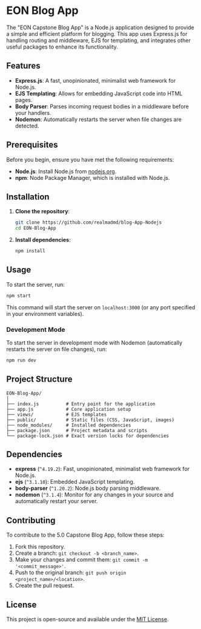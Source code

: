# EON Blog App

The "EON Capstone Blog App" is a Node.js application designed to provide a simple and efficient platform for blogging. This app uses Express.js for handling routing and middleware, EJS for templating, and integrates other useful packages to enhance its functionality.

## Features

- **Express.js**: A fast, unopinionated, minimalist web framework for Node.js.
- **EJS Templating**: Allows for embedding JavaScript code into HTML pages.
- **Body Parser**: Parses incoming request bodies in a middleware before your handlers.
- **Nodemon**: Automatically restarts the server when file changes are detected.

## Prerequisites

Before you begin, ensure you have met the following requirements:

- **Node.js**: Install Node.js from [nodejs.org](https://nodejs.org/).
- **npm**: Node Package Manager, which is installed with Node.js.

## Installation

1. **Clone the repository**:

   ```bash
   git clone https://github.com/realmadmd/blog-App-Nodejs
   cd EON-Blog-App
   ```

2. **Install dependencies**:

   ```bash
   npm install
   ```

## Usage

To start the server, run:

```bash
npm start
```

This command will start the server on `localhost:3000` (or any port specified in your environment variables).

### Development Mode

To start the server in development mode with Nodemon (automatically restarts the server on file changes), run:

```bash
npm run dev
```

## Project Structure

```
EON-Blog-App/
│
├── index.js          # Entry point for the application
├── app.js            # Core application setup
├── views/            # EJS templates
├── public/           # Static files (CSS, JavaScript, images)
├── node_modules/     # Installed dependencies
├── package.json      # Project metadata and scripts
└── package-lock.json # Exact version locks for dependencies
```

## Dependencies

- **express** (`^4.19.2`): Fast, unopinionated, minimalist web framework for Node.js.
- **ejs** (`^3.1.10`): Embedded JavaScript templating.
- **body-parser** (`^1.20.2`): Node.js body parsing middleware.
- **nodemon** (`^3.1.4`): Monitor for any changes in your source and automatically restart your server.

## Contributing

To contribute to the 5.0 Capstone Blog App, follow these steps:

1. Fork this repository.
2. Create a branch: `git checkout -b <branch_name>`.
3. Make your changes and commit them: `git commit -m '<commit_message>'`.
4. Push to the original branch: `git push origin <project_name>/<location>`.
5. Create the pull request.

## License

This project is open-source and available under the [MIT License](LICENSE).